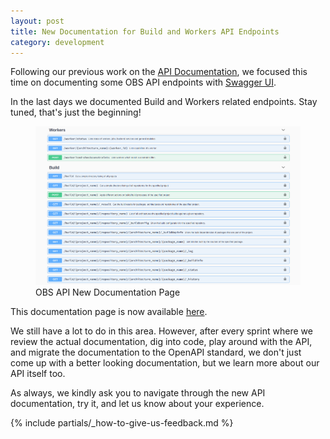 ```yaml
---
layout: post
title: New Documentation for Build and Workers API Endpoints
category: development
---
```


Following our previous work on the [API Documentation](/2021/01/26/api-documentation-remake), we focused this time on documenting some OBS API endpoints with [Swagger UI](https://swagger.io/tools/swagger-ui/).

In the last days we documented Build and Workers related endpoints. Stay tuned, that's just the beginning!

<figure>
  <img src="/images/posts/2021-04-12/endpoints.png" alt="OBS API New Documentation Page" />
  <figcaption>OBS API New Documentation Page</figcaption>
</figure>

This documentation page is now available [here](https://api.opensuse.org/apidocs/).

We still have a lot to do in this area. However, after every sprint where we review the actual documentation, dig into code, play around with the API, and migrate the documentation to the OpenAPI standard, we don't just come up with a better looking documentation, but we learn more about our API itself too.

As always, we kindly ask you to navigate through the new API documentation, try it, and let us know about your experience.

{% include partials/_how-to-give-us-feedback.md %}
